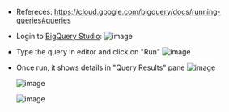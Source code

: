 - Refereces: https://cloud.google.com/bigquery/docs/running-queries#queries

- Login to [BigQuery Studio](https://console.cloud.google.com/bigquery?project=mybqproj0427&ws=!1m0):
  ![image](https://github.com/Ajit1279/GCP_Learning/assets/81754034/979ff87f-69d2-4c17-a246-962d86b17f30)

- Type the query in editor and click on "Run"
  ![image](https://github.com/Ajit1279/GCP_Learning/assets/81754034/1a2de9c4-c8c1-45e9-8d0d-64d7f7c40acd)

- Once run, it shows details in "Query Results" pane
  ![image](https://github.com/Ajit1279/GCP_Learning/assets/81754034/fb4f4eb0-39e2-4a1f-912b-015ce1ce426d)

  ![image](https://github.com/Ajit1279/GCP_Learning/assets/81754034/4dfe00bc-9d3a-4e58-93e9-5066c23f44e5)

  ![image](https://github.com/Ajit1279/GCP_Learning/assets/81754034/181aa676-224b-4378-8afe-fa2126452224)
